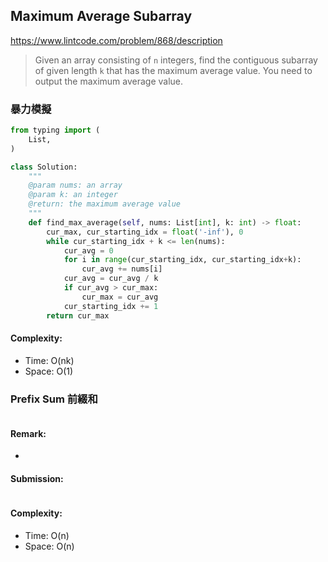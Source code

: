 ## Maximum Average Subarray
https://www.lintcode.com/problem/868/description
>Given an array consisting of `n` integers, find the contiguous subarray of given length `k` that has the maximum average value. You need to output the maximum average value.
### 暴力模擬
```python
from typing import (
    List,
)

class Solution:
    """
    @param nums: an array
    @param k: an integer
    @return: the maximum average value
    """
    def find_max_average(self, nums: List[int], k: int) -> float:
        cur_max, cur_starting_idx = float('-inf'), 0
        while cur_starting_idx + k <= len(nums):
            cur_avg = 0
            for i in range(cur_starting_idx, cur_starting_idx+k):
                cur_avg += nums[i]
            cur_avg = cur_avg / k
            if cur_avg > cur_max:
                cur_max = cur_avg
            cur_starting_idx += 1
        return cur_max
```
#### Complexity:
- Time: O(nk)
- Space: O(1)

### Prefix Sum 前綴和
```python
```
#### Remark:
- 
#### Submission:
```
```
#### Complexity:
- Time: O(n)
- Space: O(n)

